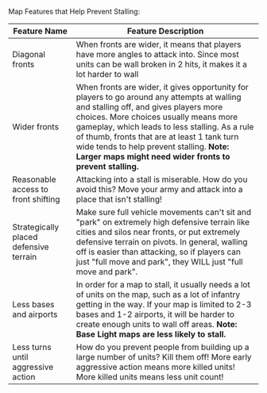 Map Features that Help Prevent Stalling:

| Feature Name | Feature Description |
| --- | --- |
| Diagonal fronts | When fronts are wider, it means that players have more angles to attack into. Since most units can be wall broken in 2 hits, it makes it a lot harder to wall |
| Wider fronts | When fronts are wider, it gives opportunity for players to go around any attempts at walling and stalling off, and gives players more choices. More choices usually means more gameplay, which leads to less stalling. As a rule of thumb, fronts that are at least 1 tank turn wide tends to help prevent stalling. **Note: Larger maps might need wider fronts to prevent stalling.**|
| Reasonable access to front shifting | Attacking into a stall is miserable. How do you avoid this? Move your army and attack into a place that isn't stalling! |
| Strategically placed defensive terrain | Make sure full vehicle movements can't sit and "park" on extremely high defensive terrain like cities and silos near fronts, or put extremely defensive terrain on pivots. In general, walling off is easier than attacking, so if players can just "full move and park", they WILL just "full move and park". |
| Less bases and airports | In order for a map to stall, it usually needs a lot of units on the map, such as a lot of infantry getting in the way. If your map is limited to 2-3 bases and 1-2 airports, it will be harder to create enough units to wall off areas. **Note: Base Light maps are less likely to stall.**|
| Less turns until aggressive action | How do you prevent people from building up a large number of units? Kill them off! More early aggressive action means more killed units! More killed units means less unit count! |
